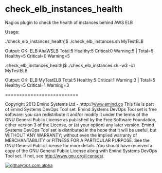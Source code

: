 check_elb_instances_health
==========================

Nagios plugin to check the health of instances behind AWS ELB

Usage: 

  ./check_elb_instances_health]$ ./check_elb_instances.sh MyTestELB

  Output: OK: ELB:AhaWSLB Total:5 Healthy:5 Critical:0 Warning:5 | Total=5 Healthy=5 Critical=0 Warning=5

  .check_elb_instances_health]$ ./check_elb_instances.sh -w3 -c1 MyTestELB

   Output: OK: ELB:MyTestELB Total:5 Healthy:5 Critical:1 Warning:3 | Total=5 Healthy=5 Critical=1 Warning=3
  

==========================

Copyright 2013 Emind Systems Ltd - htttp://www.emind.co
This file is part of Emind Systems DevOps Tool set.
Emind Systems DevOps Tool set is free software: you can redistribute it and/or modify it under the terms of the GNU General Public License as published by the Free Software Foundation, either version 3 of the License, or (at your option) any later version.
Emind Systems DevOps Tool set is distributed in the hope that it will be useful, but WITHOUT ANY WARRANTY; without even the implied warranty of MERCHANTABILITY or FITNESS FOR A PARTICULAR PURPOSE. See the GNU General Public License for more details.
You should have received a copy of the GNU General Public License along with Emind Systems DevOps Tool set. If not, see http://www.gnu.org/licenses/.

[![githalytics.com alpha](https://cruel-carlota.pagodabox.com/907c7de0b8e2be4bbc45ea33cbffe29d "githalytics.com")](http://githalytics.com/emind-systems/check_elb_instances_health)
